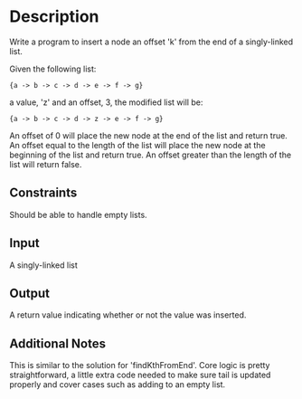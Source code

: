 # Description
Write a program to insert a node an offset 'k' from the end of a singly-linked list.

Given the following list:

```
{a -> b -> c -> d -> e -> f -> g}
```

a value, 'z'
and an offset, 3,
the modified list will be:

```
{a -> b -> c -> d -> z -> e -> f -> g}
```

An offset of 0 will place the new node at the end of the list and return true.
An offset equal to the length of the list will place the new node at the beginning of the list and return true.
An offset greater than the length of the list will return false.

## Constraints
Should be able to handle empty lists.

## Input
A singly-linked list

## Output
A return value indicating whether or not the value was inserted.

## Additional Notes
This is similar to the solution for 'findKthFromEnd'.
Core logic is pretty straightforward, a little extra code needed to make sure tail is updated properly and cover cases such as adding to an empty list.